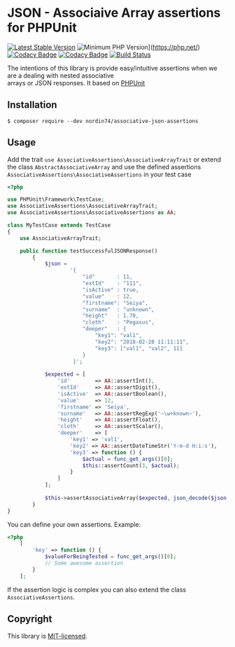 # JSON - Associaive Array assertions for PHPUnit

[![Latest Stable Version](https://img.shields.io/packagist/v/nordin74/associative-json-assertions.svg)](https://packagist.org/packages/nordin74/associative-json-assertions)
![Minimum PHP Version](https://img.shields.io/badge/php-%5E7.4-8892BF.svg?style=flat-square)](https://php.net/)
[![Codacy Badge](https://api.codacy.com/project/badge/Grade/c28e191f9dd543949859a8d91d3c12bb)](https://app.codacy.com/app/nordin74/associative-json-assertions?utm_source=github.com&utm_medium=referral&utm_content=nordin74/associative-json-assertions&utm_campaign=badger)
[![Codacy Badge](https://api.codacy.com/project/badge/Coverage/a8bf0fc9e202430787bfef82204dfd38)](https://www.codacy.com/app/nordin74/associative-json-assertions?utm_source=github.com&utm_medium=referral&utm_content=nordin74/associative-json-assertions&utm_campaign=Badge_Coverage)
[![Build Status](https://travis-ci.org/nordin74/associative-json-assertions.svg?branch=master)](https://travis-ci.org/nordin74/associative-json-assertions)

The intentions of this library is provide easy/intuitive assertions when we are a dealing with nested associative     
arrays or JSON responses. It based on [PHPUnit](https://phpunit.de/)


## Installation

    $ composer require --dev nordin74/associative-json-assertions


## Usage

Add the trait `use AssociativeAssertions\AssociativeArrayTrait` or extend the class `AbstractAssociativeArray` and 
use the defined assertions `AssociativeAssertions\AssociativeAssertions` in your test case 


```php
<?php

use PHPUnit\Framework\TestCase;
use AssociativeAssertions\AssociativeArrayTrait;
use AssociativeAssertions\AssociativeAssertions as AA;

class MyTestCase extends TestCase
{
    use AssociativeArrayTrait;

    public function testSuccessfulJSONResponse()
        {
            $json =
                    '{
                        "id"       : 11,
                        "extId"    : "111",
                        "isActive" : true,
                        "value"    : 12,
                        "firstname": "Seiya",
                        "surname"  : "unknown",
                        "height"   : 1.70,
                        "cloth"    : "Pegasus",
                        "deeper"   : {
                            "key1": "val1",
                            "key2": "2018-02-28 11:11:11",
                            "key3": ["val1", "val2", 11]
                        }
                     }';
    
            $expected = [
                'id'        => AA::assertInt(),
                'extId'     => AA::assertDigit(),
                'isActive'  => AA::assertBoolean(),
                'value'     => 12,
                'firstname' => 'Seiya',
                'surname'   => AA::assertRegExp('~\w+known~'),
                'height'    => AA::assertFloat(),
                'cloth'     => AA::assertScalar(),
                'deeper'    => [
                    'key1' => 'val1',
                    'key2' => AA::assertDateTimeStr('Y-m-d H:i:s'),
                    'key3' => function () {
                        $actual = func_get_args()[0];
                        $this::assertCount(3, $actual);
                    }
                ]
            ];
    
            $this->assertAssociativeArray($expected, json_decode($json, true));
        }
}
```

You can define your own assertions. Example: 
```php
<?php
    [
        'key' => function () {
            $valueForBeingTested = func_get_args()[0];
            // Some awesome assertion
        }
    ];
```
If the assertion logic is complex you can also extend the class `AssociativeAssertions`.


## Copyright

This library is [MIT-licensed](LICENSE.txt).